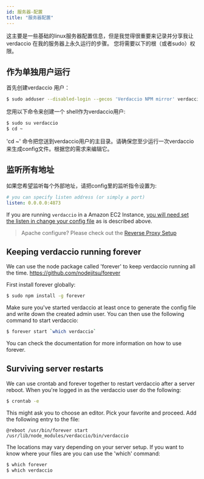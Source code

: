 ```yaml
---
id: 服务器-配置
title: "服务器配置"
---
```

这主要是一些基础的linux服务器配置信息，但是我觉得很重要来记录并分享我让verdaccio 在我的服务器上永久运行的步骤。 您将需要以下的根（或者sudo）权限。

## 作为单独用户运行

首先创建verdaccio 用户：

```bash
$ sudo adduser --disabled-login --gecos 'Verdaccio NPM mirror' verdaccio
```

您用以下命令来创建一个 shell作为verdaccio用户:

```bash
$ sudo su verdaccio
$ cd ~
```

'cd ~' 命令把您送到verdaccio用户的主目录。请确保您至少运行一次verdaccio来生成config文件。根据您的需求来编辑它。

## 监听所有地址

如果您希望监听每个外部地址，请把config里的监听指令设置为:

```yaml
# you can specify listen address (or simply a port)
listen: 0.0.0.0:4873
```

If you are running `verdaccio` in a Amazon EC2 Instance, [you will need set the listen in change your config file](https://github.com/verdaccio/verdaccio/issues/314#issuecomment-327852203) as is described above.

> Apache configure? Please check out the [Reverse Proxy Setup](reverse-proxy.md)

## Keeping verdaccio running forever

We can use the node package called 'forever' to keep verdaccio running all the time. https://github.com/nodejitsu/forever

First install forever globally:

```bash
$ sudo npm install -g forever
```

Make sure you've started verdaccio at least once to generate the config file and write down the created admin user. You can then use the following command to start verdaccio:

```bash
$ forever start `which verdaccio`
```

You can check the documentation for more information on how to use forever.

## Surviving server restarts

We can use crontab and forever together to restart verdaccio after a server reboot. When you're logged in as the verdaccio user do the following:

```bash
$ crontab -e
```

This might ask you to choose an editor. Pick your favorite and proceed. Add the following entry to the file:

    @reboot /usr/bin/forever start /usr/lib/node_modules/verdaccio/bin/verdaccio
    

The locations may vary depending on your server setup. If you want to know where your files are you can use the 'which' command:

```bash
$ which forever
$ which verdaccio
```